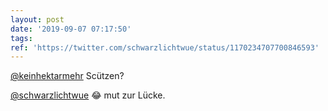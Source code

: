 ```yaml
---
layout: post
date: '2019-09-07 07:17:50'
tags: 
ref: 'https://twitter.com/schwarzlichtwue/status/1170234707700846593'
---
```

[@keinhektarmehr](https://twitter.com/keinhektarmehr) Scützen?

[@schwarzlichtwue](https://twitter.com/schwarzlichtwue) 😂 mut zur Lücke.